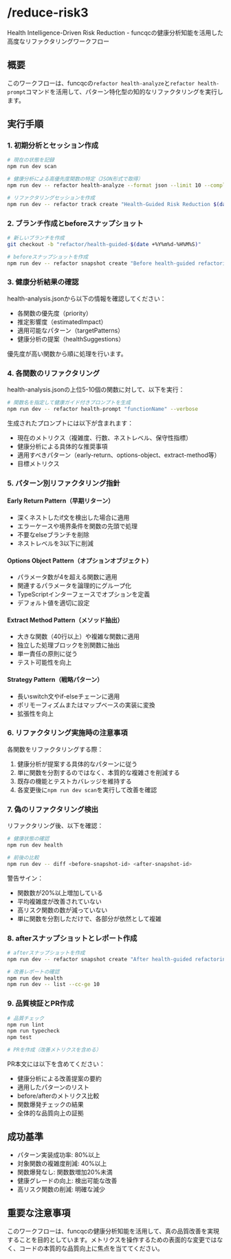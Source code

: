# /reduce-risk3

Health Intelligence-Driven Risk Reduction - funcqcの健康分析知能を活用した高度なリファクタリングワークフロー

## 概要

このワークフローは、funcqcの`refactor health-analyze`と`refactor health-prompt`コマンドを活用して、パターン特化型の知的なリファクタリングを実行します。

## 実行手順

### 1. 初期分析とセッション作成

```bash
# 現在の状態を記録
npm run dev scan

# 健康分析による高優先度関数の特定（JSON形式で取得）
npm run dev -- refactor health-analyze --format json --limit 10 --complexity-threshold 10 --priority-threshold 100 > health-analysis.json

# リファクタリングセッションを作成
npm run dev -- refactor track create "Health-Guided Risk Reduction $(date +%Y%m%d-%H%M%S)" --description "Intelligent refactoring using health analysis patterns"
```

### 2. ブランチ作成とbeforeスナップショット

```bash
# 新しいブランチを作成
git checkout -b "refactor/health-guided-$(date +%Y%m%d-%H%M%S)"

# beforeスナップショットを作成
npm run dev -- refactor snapshot create "Before health-guided refactoring"
```

### 3. 健康分析結果の確認

health-analysis.jsonから以下の情報を確認してください：
- 各関数の優先度（priority）
- 推定影響度（estimatedImpact）
- 適用可能なパターン（targetPatterns）
- 健康分析の提案（healthSuggestions）

優先度が高い関数から順に処理を行います。

### 4. 各関数のリファクタリング

health-analysis.jsonの上位5-10個の関数に対して、以下を実行：

```bash
# 関数名を指定して健康ガイド付きプロンプトを生成
npm run dev -- refactor health-prompt "functionName" --verbose
```

生成されたプロンプトには以下が含まれます：
- 現在のメトリクス（複雑度、行数、ネストレベル、保守性指標）
- 健康分析による具体的な推奨事項
- 適用すべきパターン（early-return、options-object、extract-method等）
- 目標メトリクス

### 5. パターン別リファクタリング指針

#### Early Return Pattern（早期リターン）
- 深くネストしたif文を検出した場合に適用
- エラーケースや境界条件を関数の先頭で処理
- 不要なelseブランチを削除
- ネストレベルを3以下に削減

#### Options Object Pattern（オプションオブジェクト）
- パラメータ数が4を超える関数に適用
- 関連するパラメータを論理的にグループ化
- TypeScriptインターフェースでオプションを定義
- デフォルト値を適切に設定

#### Extract Method Pattern（メソッド抽出）
- 大きな関数（40行以上）や複雑な関数に適用
- 独立した処理ブロックを別関数に抽出
- 単一責任の原則に従う
- テスト可能性を向上

#### Strategy Pattern（戦略パターン）
- 長いswitch文やif-elseチェーンに適用
- ポリモーフィズムまたはマップベースの実装に変換
- 拡張性を向上

### 6. リファクタリング実施時の注意事項

各関数をリファクタリングする際：
1. 健康分析が提案する具体的なパターンに従う
2. 単に関数を分割するのではなく、本質的な複雑さを削減する
3. 既存の機能とテストカバレッジを維持する
4. 各変更後に`npm run dev scan`を実行して改善を確認

### 7. 偽のリファクタリング検出

リファクタリング後、以下を確認：

```bash
# 健康状態の確認
npm run dev health

# 前後の比較
npm run dev -- diff <before-snapshot-id> <after-snapshot-id>
```

警告サイン：
- 関数数が20%以上増加している
- 平均複雑度が改善されていない
- 高リスク関数の数が減っていない
- 単に関数を分割しただけで、各部分が依然として複雑

### 8. afterスナップショットとレポート作成

```bash
# afterスナップショットを作成
npm run dev -- refactor snapshot create "After health-guided refactoring"

# 改善レポートの確認
npm run dev health
npm run dev -- list --cc-ge 10
```

### 9. 品質検証とPR作成

```bash
# 品質チェック
npm run lint
npm run typecheck
npm test

# PRを作成（改善メトリクスを含める）
```

PR本文には以下を含めてください：
- 健康分析による改善提案の要約
- 適用したパターンのリスト
- before/afterのメトリクス比較
- 関数爆発チェックの結果
- 全体的な品質向上の証拠

## 成功基準

- パターン実装成功率: 80%以上
- 対象関数の複雑度削減: 40%以上
- 関数爆発なし: 関数数増加20%未満
- 健康グレードの向上: 検出可能な改善
- 高リスク関数の削減: 明確な減少

## 重要な注意事項

このワークフローは、funcqcの健康分析知能を活用して、真の品質改善を実現することを目的としています。メトリクスを操作するための表面的な変更ではなく、コードの本質的な品質向上に焦点を当ててください。